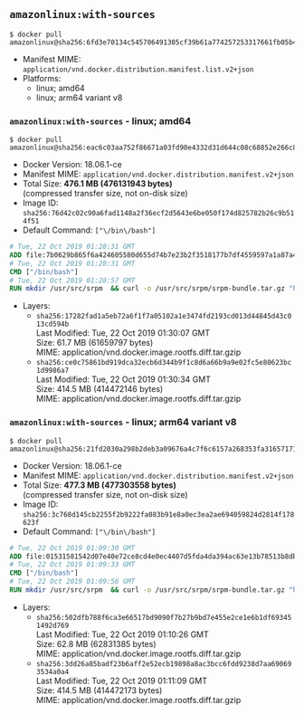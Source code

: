 ## `amazonlinux:with-sources`

```console
$ docker pull amazonlinux@sha256:6fd3e70134c545706491305cf39b61a774257253317661fb05b45803fbbc3cbf
```

-	Manifest MIME: `application/vnd.docker.distribution.manifest.list.v2+json`
-	Platforms:
	-	linux; amd64
	-	linux; arm64 variant v8

### `amazonlinux:with-sources` - linux; amd64

```console
$ docker pull amazonlinux@sha256:eac6c03aa752f86671a03fd90e4332d31d644c08c68852e266c869e8998ed031
```

-	Docker Version: 18.06.1-ce
-	Manifest MIME: `application/vnd.docker.distribution.manifest.v2+json`
-	Total Size: **476.1 MB (476131943 bytes)**  
	(compressed transfer size, not on-disk size)
-	Image ID: `sha256:76d42c02c90a6fad1148a2f36ecf2d5643e6be050f174d825782b26c9b514f51`
-	Default Command: `["\/bin\/bash"]`

```dockerfile
# Tue, 22 Oct 2019 01:28:31 GMT
ADD file:7b0629b865f6a424605580d655d74b7e23b2f3518177b7df4559597a1a87a4c7 in / 
# Tue, 22 Oct 2019 01:28:31 GMT
CMD ["/bin/bash"]
# Tue, 22 Oct 2019 01:28:57 GMT
RUN mkdir /usr/src/srpm  && curl -o /usr/src/srpm/srpm-bundle.tar.gz "https://amazon-linux-docker-sources.s3-accelerate.amazonaws.com/srpm-bundle-d1f7ba83a09507e3f28d42e6eee3353f48a35323e221ae085fdba23eecca6953.tar.gz"  && echo "5c2df0caf207a94a552d4b1197048ffea38366d6d74144ce73f9b555cfebedb5  /usr/src/srpm/srpm-bundle.tar.gz" | sha256sum -c -
```

-	Layers:
	-	`sha256:17282fad1a5eb72a6f1f7a05102a1e3474fd2193cd013d44845d43c013cd594b`  
		Last Modified: Tue, 22 Oct 2019 01:30:07 GMT  
		Size: 61.7 MB (61659797 bytes)  
		MIME: application/vnd.docker.image.rootfs.diff.tar.gzip
	-	`sha256:ce0c75861bd919dca32ecb6d344b9f1c8d6a66b9a9e02fc5e80623bc1d9986a7`  
		Last Modified: Tue, 22 Oct 2019 01:30:34 GMT  
		Size: 414.5 MB (414472146 bytes)  
		MIME: application/vnd.docker.image.rootfs.diff.tar.gzip

### `amazonlinux:with-sources` - linux; arm64 variant v8

```console
$ docker pull amazonlinux@sha256:21fd2030a298b2deb3a09676a4c7f6c6157a268353fa31657171070b0619865a
```

-	Docker Version: 18.06.1-ce
-	Manifest MIME: `application/vnd.docker.distribution.manifest.v2+json`
-	Total Size: **477.3 MB (477303558 bytes)**  
	(compressed transfer size, not on-disk size)
-	Image ID: `sha256:3c768d145cb2255f2b9222fa083b91e8a0ec3ea2ae694059824d2814f178623f`
-	Default Command: `["\/bin\/bash"]`

```dockerfile
# Tue, 22 Oct 2019 01:09:30 GMT
ADD file:01531581542d07e40e72ce8cd4e0ec4407d5fda4da394ac63e13b78513b8dbe8 in / 
# Tue, 22 Oct 2019 01:09:33 GMT
CMD ["/bin/bash"]
# Tue, 22 Oct 2019 01:09:56 GMT
RUN mkdir /usr/src/srpm  && curl -o /usr/src/srpm/srpm-bundle.tar.gz "https://amazon-linux-docker-sources.s3-accelerate.amazonaws.com/srpm-bundle-d1f7ba83a09507e3f28d42e6eee3353f48a35323e221ae085fdba23eecca6953.tar.gz"  && echo "5c2df0caf207a94a552d4b1197048ffea38366d6d74144ce73f9b555cfebedb5  /usr/src/srpm/srpm-bundle.tar.gz" | sha256sum -c -
```

-	Layers:
	-	`sha256:502dfb788f6ca3e66517bd9090f7b27b9bd7e455e2ce1e6b1df693451492d769`  
		Last Modified: Tue, 22 Oct 2019 01:10:26 GMT  
		Size: 62.8 MB (62831385 bytes)  
		MIME: application/vnd.docker.image.rootfs.diff.tar.gzip
	-	`sha256:3dd26a85badf23b6aff2e52ecb19898a8ac3bcc6fdd9238d7aa690693534a0a4`  
		Last Modified: Tue, 22 Oct 2019 01:11:09 GMT  
		Size: 414.5 MB (414472173 bytes)  
		MIME: application/vnd.docker.image.rootfs.diff.tar.gzip
